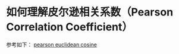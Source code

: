 # 如何理解皮尔逊相关系数（Pearson Correlation Coefficient）
参考如下：
[pearson euclidean cosine](https://www.zhihu.com/question/19734616/answer/349132554)